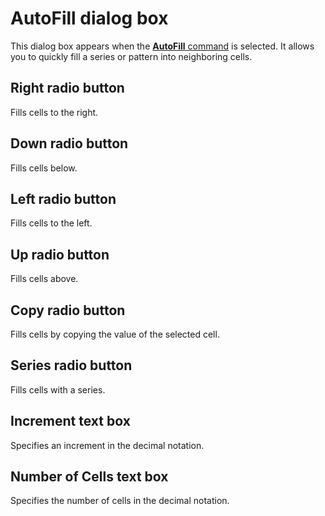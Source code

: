 # AutoFill dialog box

This dialog box appears when the [**AutoFill** command](../../cmd/edit/auto_fill) is selected. It allows you to quickly fill a series or pattern into neighboring cells.

## Right radio button

Fills cells to the right.

## Down radio button

Fills cells below.

## Left radio button

Fills cells to the left.

## Up radio button

Fills cells above.

## Copy radio button

Fills cells by copying the value of the selected cell.

## Series radio button

Fills cells with a series.

## Increment text box

Specifies an increment in the decimal notation.

## Number of Cells text box

Specifies the number of cells in the decimal notation.

